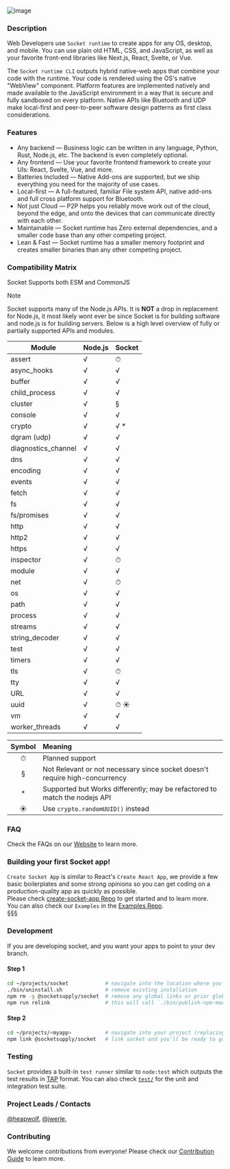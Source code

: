 ![image](https://github.com/socketsupply/socket/assets/136109/93abfcbe-e880-4548-b3e0-dc7e09292ca6)


### Description

Web Developers use `Socket runtime` to create apps for any OS, desktop, and mobile. You can use plain old HTML, CSS, and JavaScript, as well as your favorite front-end libraries like Next.js, React, Svelte, or Vue.  

The `Socket runtime CLI` outputs hybrid native-web apps that combine your code with the runtime. Your code is rendered using the OS's native "WebView" component. Platform features are implemented natively and made available to the JavaScript environment in a way that is secure and fully sandboxed on every platform. Native APIs like Bluetooth and UDP make local-first and peer-to-peer software design patterns as first class considerations.


### Features

* Any backend &mdash; Business logic can be written in any language, Python, Rust, Node.js, etc. The backend is even completely optional.
* Any frontend &mdash; Use your favorite frontend framework to create your UIs: React, Svelte, Vue, and more.
* Batteries Included &mdash; Native Add-ons are supported, but we ship everything you need for the majority of use cases.
* Local-first &mdash; A full-featured, familiar File system API, native add-ons and full cross platform support for Bluetooth.
* Not just Cloud &mdash; P2P helps you reliably move work out of the cloud, beyond the edge, and onto the devices that can communicate directly with each other.
* Maintainable &mdash; Socket runtime has Zero external dependencies, and a smaller code base than any other competing project.
* Lean & Fast &mdash; Socket runtime has a smaller memory footprint and creates smaller binaries than any other competing project.


### Compatibility Matrix

Socket Supports both ESM and CommonJS

> [!NOTE]
> Socket supports many of the Node.js APIs. It is **NOT** a drop in replacement for Node.js, it most likely wont ever be since Socket is for building software and node.js is for building servers. Below is a high level overview of fully or partially supported APIs and modules.

| Module              | Node.js       | Socket   |
| -----------------   | ----------    | -------- |
| assert              | √             | ⏱        |
| async_hooks         | √             | √        |
| buffer              | √             | √        |
| child_process       | √             | √        |
| cluster             | √             | §        |
| console             | √             | √        |
| crypto              | √             | √ \*     |
| dgram (udp)         | √             | √        |
| diagnostics_channel | √             | √        |
| dns                 | √             | √        |
| encoding            | √             | √        |
| events              | √             | √        |
| fetch               | √             | √        |
| fs                  | √             | √        |
| fs/promises         | √             | √        |
| http                | √             | √        |
| http2               | √             | √        |
| https               | √             | √        |
| inspector           | √             | ⏱        |
| module              | √             | √        |
| net                 | √             | ⏱        |
| os                  | √             | √        |
| path                | √             | √        |
| process             | √             | √        |
| streams             | √             | √        |
| string_decoder      | √             | √        |
| test                | √             | √        |
| timers              | √             | √        |
| tls                 | √             | ⏱        |
| tty                 | √             | √        |
| URL                 | √             | √        |
| uuid                | √             | ⏱ ☀︎      |
| vm                  | √             | √        |
| worker_threads      | √             | √        |

| Symbol | Meaning                                                                     |
| :----: | :-------------------------------------------------------------------------- |
| ⏱      | Planned support                                                             |
| §      | Not Relevant or not necessary since socket doesn't require high-concurrency |
| \*     | Supported but Works differently; may be refactored to match the nodejs API  |
| ☀︎      | Use `crypto.randomUUID()` instead                                           |


### FAQ

Check the FAQs on our [Website](https://socketsupply.co/guides/#faq) to learn more.


### Building your first Socket app!

`Create Socket App` is similar to React's `Create React App`, we provide a few basic boilerplates and some strong opinions so you can get coding on a production-quality app as quickly as possible.  
Please check [create-socket-app Repo](https://github.com/socketsupply/create-socket-app) to get started and to learn more.  
You can also check our `Examples` in the [Examples Repo](https://github.com/socketsupply/socket-examples).  
§§§


### Development

If you are developing socket, and you want your apps to point to your dev branch.


#### Step 1

```bash
cd ~/projects/socket            # navigate into the location where you cloned this repo
./bin/uninstall.sh              # remove existing installation
npm rm -g @socketsupply/socket  # remove any global links or prior global npm installs
npm run relink                  # this will call `./bin/publish-npm-modules.sh --link` (accepts NO_ANDROID=1, NO_IOS=1, and DEBUG=1)
```

#### Step 2

```bash
cd ~/projects/<myapp>           # navigate into your project (replacing <myapp> with whatever it's actually called
npm link @socketsupply/socket   # link socket and you'll be ready to go.
```


### Testing

`Socket` provides a built-in `test runner` similar to `node:test` which outputs the test results in [TAP](https://testanything.org/) format.
 You can also check [`test/`](test/) for the unit and integration test suite.

### Project Leads / Contacts

[@heapwolf][0], [@jwerle][1],


### Contributing

We welcome contributions from everyone! Please check our [Contribution Guide](CONTRIBUTING.md) to learn more.

[0]:https://github.com/heapwolf
[1]:https://github.com/jwerle
